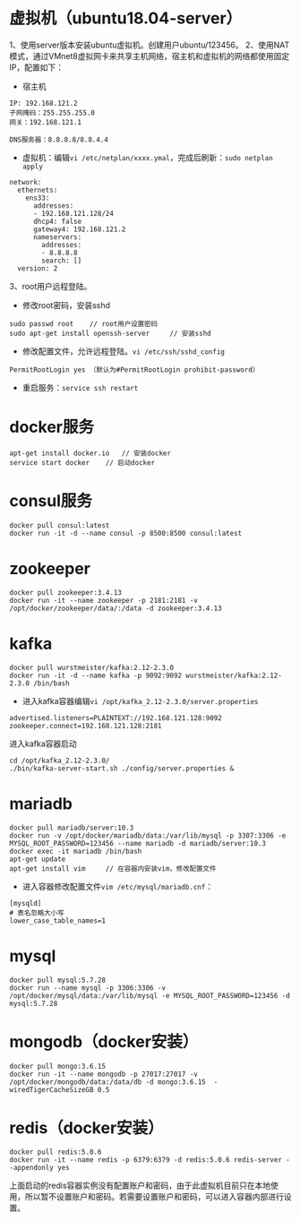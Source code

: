 # 虚拟机（ubuntu18.04-server）
1、使用server版本安装ubuntu虚拟机。创建用户ubuntu/123456。
2、使用NAT模式，通过VMnet8虚拟网卡来共享主机网络，宿主机和虚拟机的网络都使用固定IP，配置如下：  
- 宿主机
```
IP: 192.168.121.2
子网掩码：255.255.255.0
网关：192.168.121.1

DNS服务器：8.8.8.8/8.8.4.4
```

- 虚拟机：编辑`vi /etc/netplan/xxxx.ymal`，完成后刷新：`sudo netplan apply`

```
network:
  ethernets:
    ens33:
      addresses:
      - 192.168.121.128/24
      dhcp4: false
      gateway4: 192.168.121.2
      nameservers:
        addresses:
        - 8.8.8.8
        search: []
  version: 2
```
3、root用户远程登陆。
- 修改root密码，安装sshd
```
sudo passwd root    // root用户设置密码
sudo apt-get install openssh-server     // 安装sshd
```
- 修改配置文件，允许远程登陆。`vi /etc/ssh/sshd_config`
```
PermitRootLogin yes （默认为#PermitRootLogin prohibit-password）
```
- 重启服务：`service ssh restart`

# docker服务

```
apt-get install docker.io   // 安装docker
service start docker    // 启动docker
```

# consul服务

```
docker pull consul:latest
docker run -it -d --name consul -p 8500:8500 consul:latest 
```

# zookeeper
```
docker pull zookeeper:3.4.13
docker run -it --name zookeeper -p 2181:2181 -v /opt/docker/zookeeper/data/:/data -d zookeeper:3.4.13
```

# kafka
```
docker pull wurstmeister/kafka:2.12-2.3.0
docker run -it -d --name kafka -p 9092:9092 wurstmeister/kafka:2.12-2.3.0 /bin/bash
```
- 进入kafka容器编辑`vi /opt/kafka_2.12-2.3.0/server.properties`
```
advertised.listeners=PLAINTEXT://192.168.121.128:9092
zookeeper.connect=192.168.121.128:2181
```
进入kafka容器启动
```
cd /opt/kafka_2.12-2.3.0/
./bin/kafka-server-start.sh ./config/server.properties &
```

# mariadb
```
docker pull mariadb/server:10.3
docker run -v /opt/docker/mariadb/data:/var/lib/mysql -p 3307:3306 -e MYSQL_ROOT_PASSWORD=123456 --name mariadb -d mariadb/server:10.3
docker exec -it mariadb /bin/bash
apt-get update 
apt-get install vim     // 在容器内安装vim，修改配置文件
```
- 进入容器修改配置文件`vim /etc/mysql/mariadb.cnf`：
```
[mysqld]
# 表名忽略大小写
lower_case_table_names=1
```

# mysql
```
docker pull mysql:5.7.28
docker run --name mysql -p 3306:3306 -v /opt/docker/mysql/data:/var/lib/mysql -e MYSQL_ROOT_PASSWORD=123456 -d mysql:5.7.28
```

# mongodb（docker安装）

```
docker pull mongo:3.6.15
docker run -it --name mongodb -p 27017:27017 -v /opt/docker/mongodb/data:/data/db -d mongo:3.6.15  -wiredTigerCacheSizeGB 0.5
```

# redis（docker安装）
```
docker pull redis:5.0.6
docker run -it --name redis -p 6379:6379 -d redis:5.0.6 redis-server --appendonly yes
```
上面启动的redis容器实例没有配置账户和密码，由于此虚拟机目前只在本地使用，所以暂不设置账户和密码。若需要设置账户和密码，可以进入容器内部进行设置。
